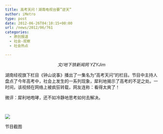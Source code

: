 ```yaml
---
title: 高考天问！湖南电视台要”逆天”
author: iMetro
type: post
date: 2012-06-26T04:10:15+00:00
url: /news/2012/06/761
categories:
  - 原创报道
  - 社会-观察
  - 社会热点

---
```

<p style="text-align: center;">
  <em>文/地下铁新闻网 YZYJim</em>
</p>

湖南经视旗下栏目《钟山说事》播出了一集名为“高考天问”的栏目。节目中主持人盘点了今年高考中，社会上发生的一系列现象，犀利地揭示了高考的不足之处。一时间，该视频在网络上被疯狂转载，网友连称：看得太爽了！

微评：犀利地咆哮，还不如冷静地思考如何去解决。

&nbsp;

![][1] 

节目截图

 [1]: http://ww4.sinaimg.cn/bmiddle/63ddd7e9jw1du6turbl01j.jpg